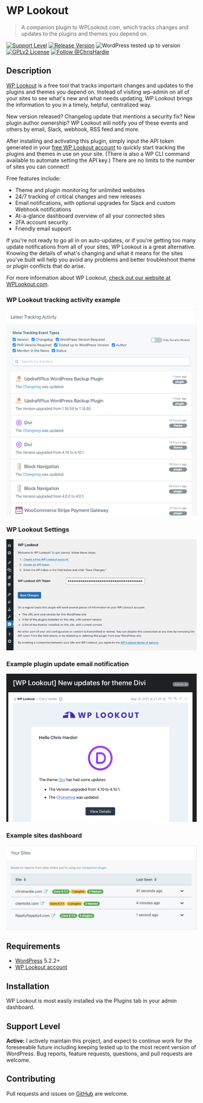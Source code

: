 # WP Lookout

> A companion plugin to WPLookout.com, which tracks changes and updates to the plugins and themes you depend on.

[![Support Level](https://img.shields.io/badge/support-active-green.svg)](#support-level) [![Release Version](https://img.shields.io/github/tag/WPLookout/wp-lookout.svg?label=release)](https://github.com/WPLookout/wp-lookout/releases/latest) ![WordPress tested up to version](https://img.shields.io/wordpress/plugin/tested/wp-lookout) [![GPLv2 License](https://img.shields.io/github/license/WPLookout/wp-lookout.svg)](https://github.com/WPLookout/wp-lookout/blob/master/LICENSE.txt) [![Follow @ChrisHardie](https://img.shields.io/twitter/follow/ChrisHardie?style=social)](https://twitter.com/ChrisHardie)

## Description

[WP Lookout](https://wplookout.com/) is a free tool that tracks important changes and updates to the plugins and themes you depend on. Instead of visiting wp-admin on all of your sites to see what's new and what needs updating, WP Lookout brings the information to you in a timely, helpful, centralized way.

New version released? Changelog update that mentions a security fix? New plugin author ownership? WP Lookout will notify you of these events and others by email, Slack, webhook, RSS feed and more.

After installing and activating this plugin, simply input the API token generated in your [free WP Lookout account](https://app.wplookout.com/register) to quickly start tracking the plugins and themes in use on your site. (There is also a WP CLI command available to automate setting the API key.) There are no limits to the number of sites you can connect!

Free features include:

* Theme and plugin monitoring for unlimited websites
* 24/7 tracking of critical changes and new releases
* Email notifications, with optional upgrades for Slack and custom Webhook notifications
* At-a-glance dashboard overview of all your connected sites
* 2FA account security
* Friendly email support

If you're not ready to go all in on auto-updates, or if you're getting too many update notifications from all of your sites, WP Lookout is a great alternative. Knowing the details of what's changing and what it means for the sites you've built will help you avoid any problems and better troubleshoot theme or plugin conflicts that do arise.

For more information about WP Lookout, [check out our website at WPLookout.com](https://wplookout.com).

### WP Lookout tracking activity example

![WP Lookout tracking activity example](.wordpress-org/screenshot-1.png)

### WP Lookout Settings

![WP Lookout Settings](.wordpress-org/screenshot-2.png)

### Example plugin update email notification

![Example plugin update email notification](.wordpress-org/screenshot-3.png)

### Example sites dashboard

![Example sites dashboard](.wordpress-org/screenshot-4.png)

## Requirements

* [WordPress](http://wordpress.org) 5.2.2+
* [WP Lookout account](https://wplookout.com/)

## Installation

WP Lookout is most easily installed via the Plugins tab in your admin dashboard.

## Support Level

**Active:** I actively maintain this project, and expect to continue work for the foreseeable future including keeping tested up to the most recent version of WordPress. Bug reports, feature requests, questions, and pull requests are welcome.

## Contributing

Pull requests and issues on [GitHub](https://github.com/WPLookout/wp-lookout) are welcome.
